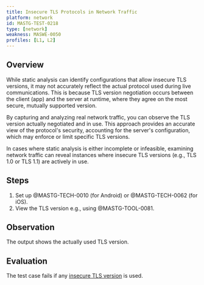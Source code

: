 ```yaml
---
title: Insecure TLS Protocols in Network Traffic
platform: network
id: MASTG-TEST-0218
type: [network]
weakness: MASWE-0050
profiles: [L1, L2]
---
```

## Overview

While static analysis can identify configurations that allow insecure TLS versions, it may not accurately reflect the actual protocol used during live communications. This is because TLS version negotiation occurs between the client (app) and the server at runtime, where they agree on the most secure, mutually supported version.

By capturing and analyzing real network traffic, you can observe the TLS version actually negotiated and in use. This approach provides an accurate view of the protocol's security, accounting for the server's configuration, which may enforce or limit specific TLS versions.

In cases where static analysis is either incomplete or infeasible, examining network traffic can reveal instances where insecure TLS versions (e.g., TLS 1.0 or TLS 1.1) are actively in use.

## Steps

1. Set up @MASTG-TECH-0010 (for Android) or @MASTG-TECH-0062 (for iOS).
2. View the TLS version e.g., using @MASTG-TOOL-0081.

## Observation

The output shows the actually used TLS version.

## Evaluation

The test case fails if any [insecure TLS version](https://mas.owasp.org/MASTG/0x04f-Testing-Network-Communication/#recommended-tls-settings) is used.
